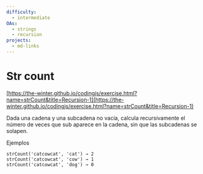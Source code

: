 ```yaml
---
difficulty:
  - intermediate
OAs:
  - strings
  - recursion
projects:
  - md-links
---
```


# Str count

[https://the-winter.github.io/codingjs/exercise.html?name=strCount&title=Recursion-1](https://the-winter.github.io/codingjs/exercise.html?name=strCount&title=Recursion-1)

Dada una cadena y una subcadena no vacía, calcula recursivamente
el número de veces que sub aparece en la cadena, sin que las
subcadenas se solapen.

Ejemplos

    strCount('catcowcat', 'cat') → 2
    strCount('catcowcat', 'cow') → 1
    strCount('catcowcat', 'dog') → 0
